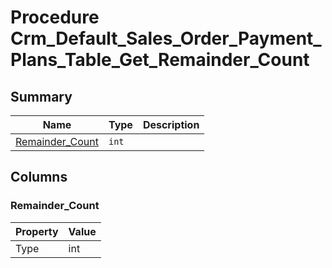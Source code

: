 # Procedure Crm_Default_Sales_Order_Payment_Plans_Table_Get_Remainder_Count


## Summary

| Name | Type | Description |
| - | - | --- |
|[Remainder_Count](#remainder_count)|`int` ||

## Columns

### Remainder_Count

| Property | Value |
| - | - |
|Type|int|


